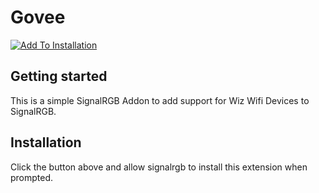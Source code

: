 # Govee

[![Add To Installation](https://marketplace.signalrgb.com/resources/add-extension-256.png 'Add to My SignalRGB Installation')](signalrgb://addon/install?url=github.com/samuelloranger/Wiz-SignalRGB)

## Getting started
This is a simple SignalRGB Addon to add support for Wiz Wifi Devices to SignalRGB.

## Installation
Click the button above and allow signalrgb to install this extension when prompted.